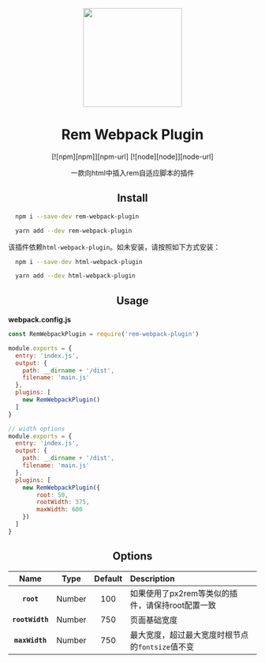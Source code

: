 

<div align="center">
<a href="https://github.com/webpack/webpack">
    <img width="200" height="200"
      src="https://webpack.js.org/assets/icon-square-big.svg">
  </a>
  <h1>Rem Webpack Plugin</h1>
  [![npm][npm]][npm-url]
[![node][node]][node-url]
  <p>一款向html中插入rem自适应脚本的插件</p>
</div>

<h2 align="center">Install</h2>

```bash
  npm i --save-dev rem-webpack-plugin
```

```bash
  yarn add --dev rem-webpack-plugin
```

该插件依赖`html-webpack-plugin`。如未安装，请按照如下方式安装：
```bash
  npm i --save-dev html-webpack-plugin
```

```bash
  yarn add --dev html-webpack-plugin
```

<h2 align="center">Usage</h2>

**webpack.config.js**
```js
const RemWebpackPlugin = require('rem-webpack-plugin')

module.exports = {
  entry: 'index.js',
  output: {
    path: __dirname + '/dist',
    filename: 'main.js'
  },
  plugins: [
    new RemWebpackPlugin()
  ]
}

// width options
module.exports = {
  entry: 'index.js',
  output: {
    path: __dirname + '/dist',
    filename: 'main.js'
  },
  plugins: [
    new RemWebpackPlugin({
        root: 50,
        rootWidth: 375,
        maxWidth: 600
    })
  ]
}
```

<h2 align="center">Options</h2>

|Name|Type|Default|Description|
|:--:|:--:|:-----:|:----------|
|**`root`**|Number|100|如果使用了px2rem等类似的插件，请保持root配置一致|
|**`rootWidth`**|Number|750|页面基础宽度|
|**`maxWidth`**|Number|750|最大宽度，超过最大宽度时根节点的`fontsize`值不变|